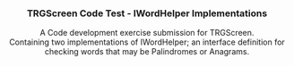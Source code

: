 <p align="center"> 

  <h3 align="center">TRGScreen Code Test - IWordHelper Implementations</h3>

  <p align="center">
    A Code development exercise submission for TRGScreen.
    <br />
    Containing two implementations of IWordHelper; an interface definition for checking words that may be Palindromes or Anagrams.

  </p>
</p>

